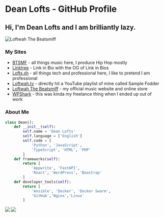 # Dean Lofts - GitHub Profile

## Hi, I'm Dean Lofts and I am brilliantly lazy.

![Loftwah The Beatsmiff](https://pbs.twimg.com/profile_banners/1192091185/1638922330/1500x500 "Loftwah The Beatsmiff")

### My Sites

- [BTSMF](https://btsmf.link) - all things music here, I produce Hip Hop mostly
- [Linktree](https://linktr.ee/beatsmiff) - Link in Bio with the OG of Link in Bios
- [Lofts.sh](https://lofts.sh) - all things tech and professional here, I like to pretend I am professional
- [Loftwah.tv](https://loftwah.tv) - directly hit a YouTube playlist of mine called Sample Fodder
- [Loftwah The Beatsmiff](https://beatsmiff.com) - my official music website and online store
- [WPShark](https://wpshark.com.au) - this was kinda my freelance thing when I ended up out of work

### About Me

```python
class Dean():
    def __init__(self):
        self.name = 'Dean Lofts'
        self.language = ['English']
        self.code = [
            'Python', 'JavaScript',
            'TypeScript', 'HTML', 'PHP'
        ]
    def frameworks(self):
        return [
            'Appwrite', 'FastAPI',
            'React', 'WordPress', 'Boostrap'
        ]
    def developer_tools(self):
        return [
            'Ansible', 'Docker', 'Docker Swarm',
            'GitHub','Nginx','Linux'
        ]
```

<div>
<a href="https://github-readme-stats.vercel.app/api?username=loftwah&theme=tokyonight&show_icons=true">
  <img  align="left" src="https://github-readme-stats.vercel.app/api?username=loftwah&theme=tokyonight&show_icons=true" />
</a>
<a href="https://github-readme-stats.vercel.app/api/top-langs/?username=loftwah&theme=tokyonight">
  <img align="left" src="https://github-readme-stats.vercel.app/api/top-langs/?username=loftwah&theme=tokyonight" />
</a>
</div>
